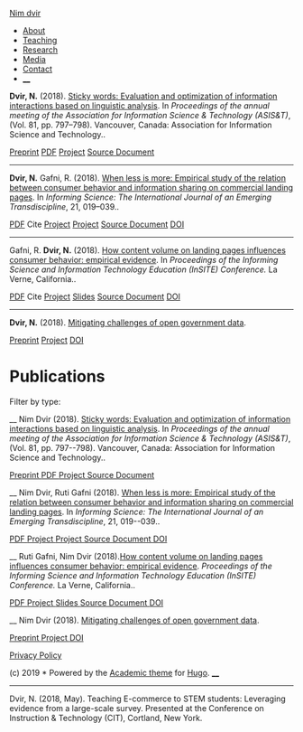 [Nim dvir][0]

* [About
][1]
* [Teaching
][2]
* [Research
][3]
* [Media
][4]
* [Contact
][5]
* [__][6]

**Dvir, N.**  (2018).  [Sticky words: Evaluation and optimization of information interactions based on linguistic analysis](https://nimdvir.github.io/~nd115232/public/publication/sticky_asist/). In  _Proceedings of the annual meeting of the Association for Information Science & Technology (ASIS&T)_, (Vol. 81, pp. 797–798). Vancouver, Canada: Association for Information Science and Technology..

[Preprint](http://arxiv.org/pdf/1512.04133v1) [PDF](https://nimdvir.github.io/~nd115232/public/publication/sticky_asist/sticky_asist.pdf) [Project](https://nimdvir.github.io/~nd115232/public/project/sticky/) [Source Document](https://www.asist.org/wp-content/uploads/2018/12/Final-81st-Annual-Meeting-Proceedings.pdf#page=821)

---
**Dvir, N.**  Gafni, R.  (2018).  [When less is more: Empirical study of the relation between consumer behavior and information sharing on commercial landing pages](https://nimdvir.github.io/~nd115232/public/publication/less-isi/). In  _Informing Science: The International Journal of an Emerging Transdiscipline_, 21, 019–039..

[PDF](https://nimdvir.github.io/~nd115232/public/publication/less-isi/less-isi.pdf) Cite  [Project](https://nimdvir.github.io/~nd115232/public/project/less/) [Project](https://nimdvir.github.io/~nd115232/public/project/content/) [Source Document](https://www.informingscience.org/Publications/4015) [DOI](https://doi.org/10.28945/4015)

---
Gafni, R. **Dvir, N.**  (2018).  [How content volume on landing pages influences consumer ‎‎behavior: empirical evidence](https://nimdvir.github.io/~nd115232/public/publication/less-insite/). In  _Proceedings of the Informing Science and Information Technology Education (InSITE) Conference._  La Verne, California..

[PDF](https://nimdvir.github.io/~nd115232/public/publication/less-insite/less-insite.pdf) Cite  [Project](https://nimdvir.github.io/~nd115232/public/project/less/) [Slides](https://speakerdeck.com/ndvir/less-is-more-an-empirical-investigation-of-the-relationship-between-amount-of-digital-content-and-user-engagement) [Source Document](https://www.informingscience.org/Publications/4016) [DOI](https://doi.org/10.28945/4016)

---
**Dvir, N.**  (2018).  [Mitigating challenges of open government data](https://nimdvir.github.io/~nd115232/public/publication/open-data/).

[Preprint](https://www.preprints.org/manuscript/201712.0182/v4) [Project](https://nimdvir.github.io/~nd115232/public/project/content/) [DOI](https://doi.org/10.20944/preprints201712.0182.v4)

# Publications

Filter by type:

__
Nim Dvir
(2018).
[Sticky words: Evaluation and optimization of information interactions based on linguistic analysis][7].
In _Proceedings of the annual meeting of the Association for Information Science & Technology (ASIS&T)_, (Vol. 81, pp. 797--798). Vancouver, Canada: Association for Information Science and Technology..

[Preprint
][8]
[PDF
][9]
[Project
][10]
[Source Document
][11]

__
Nim Dvir, Ruti Gafni
(2018).
[When less is more: Empirical study of the relation between consumer behavior and information sharing on commercial landing pages][12].
In _Informing Science: The International Journal of an Emerging Transdiscipline_, 21, 019--039..

[PDF
][13]
[Project
][14]
[Project
][15]
[Source Document
][16]
[DOI
][17]

__
Ruti Gafni, Nim Dvir (2018).[How content volume on landing pages influences consumer ‎‎behavior: empirical evidence][18]. _Proceedings of the Informing Science and Information Technology Education (InSITE) Conference._ La Verne, California..

[PDF
][19]
[Project
][14]
[Slides
][20]
[Source Document
][21]
[DOI
][22]

__
Nim Dvir
(2018).
[Mitigating challenges of open government data][23].

[Preprint
][24]
[Project
][15]
[DOI
][25]

[Privacy Policy][26]

(c) 2019 \* 
Powered by the
[Academic theme][27] for
[Hugo][28].
[__][6]

[0]: https://www.albany.edu/~nd115232/public/
[1]: https://www.albany.edu/~nd115232/public/#about
[2]: https://www.albany.edu/~nd115232/public/#teaching
[3]: https://www.albany.edu/~nd115232/public/#publications_selected%20%281%29
[4]: https://www.albany.edu/~nd115232/public/#media
[5]: https://www.albany.edu/~nd115232/public/#contact
[6]: https://www.albany.edu/~nd115232/public/publication/#
[7]: https://www.albany.edu/~nd115232/public/publication/sticky_asist/
[8]: http://arxiv.org/pdf/1512.04133v1
[9]: https://www.albany.edu/~nd115232/public/publication/sticky_asist/sticky_asist.pdf
[10]: https://www.albany.edu/~nd115232/public/project/sticky/
[11]: https://www.asist.org/wp-content/uploads/2018/12/Final-81st-Annual-Meeting-Proceedings.pdf#page=821
[12]: https://www.albany.edu/~nd115232/public/publication/less-isi/
[13]: https://www.albany.edu/~nd115232/public/publication/less-isi/less-isi.pdf
[14]: https://www.albany.edu/~nd115232/public/project/less/
[15]: https://www.albany.edu/~nd115232/public/project/content/
[16]: https://www.informingscience.org/Publications/4015
[17]: https://doi.org/10.28945/4015
[18]: https://www.albany.edu/~nd115232/public/publication/less-insite/
[19]: https://www.albany.edu/~nd115232/public/publication/less-insite/less-insite.pdf
[20]: https://speakerdeck.com/ndvir/less-is-more-an-empirical-investigation-of-the-relationship-between-amount-of-digital-content-and-user-engagement
[21]: https://www.informingscience.org/Publications/4016
[22]: https://doi.org/10.28945/4016
[23]: https://www.albany.edu/~nd115232/public/publication/open-data/
[24]: https://www.preprints.org/manuscript/201712.0182/v4
[25]: https://doi.org/10.20944/preprints201712.0182.v4
[26]: https://www.albany.edu/~nd115232/public/privacy/
[27]: https://sourcethemes.com/academic/
[28]: https://gohugo.io/

----
Dvir, N. (2018, May). Teaching E-commerce to STEM students: Leveraging evidence
from a large-scale survey. Presented at the Conference on Instruction &amp;
Technology (CIT), Cortland, New York.
<!--stackedit_data:
eyJoaXN0b3J5IjpbLTUzNzM2NDQzLC0zMDMyNzQ4NjEsMjEyNT
YxNzYxNSw1NzQwMzkzNjhdfQ==
-->